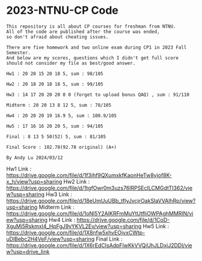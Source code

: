 # 2023-NTNU-CP Code
```
This repository is all about CP courses for freshman from NTNU.
All of the code are published after the course was ended,
so don't afraid about cheating issues.

There are five homework and two online exam during CP1 in 2023 Fall Semester.
And below are my scores, questions which I didn't get full score should not consider my file as best/good answer.

Hw1 : 20 20 15 20 18 5, sum : 98/105

Hw2 : 20 18 20 18 18 5, sum : 99/105

Hw3 : 14 17 20 20 20 0 0 (forget to upload bonus QAQ) , sum : 91/110

Midterm : 20 20 13 8 12 5, sum : 78/105

Hw4 : 20 20 20 19 16.9 5, sum : 100.9/105

Hw5 : 17 16 16 20 20 5, sum : 94/105

Final : 8 13 5 50(52) 5, sum : 81/105

Final Score : 102.78(92.78 original) (A+)

By Andy Lu 2024/03/12
```
Hw1 Link : https://drive.google.com/file/d/1f3jhf9QXumxkfKaonHeTw8yjof8K-x_h/view?usp=sharing
Hw2 Link : https://drive.google.com/file/d/1tgfOwr0m3uzs76lRPSEcILCMGdtTI362/view?usp=sharing
Hw3 Link : https://drive.google.com/file/d/18eUmUuUBb_tfIyJvcjrOakSlaVVAlhRp/view?usp=sharing
Midterm Link : https://drive.google.com/file/d/1oNl5Y2AIKRFmMuYtUtfliOWPAghMMRlN/view?usp=sharing
Hw4 Link : https://drive.google.com/file/d/1CoD-XguMi5RskmxI4_HpFgJ9vYKVL2Ev/view?usp=sharing
Hw5 Link : https://drive.google.com/file/d/1X8nfw5xhvEOjvxCWtp-uDlBebc2H4VeF/view?usp=sharing
Final Link : https://drive.google.com/file/d/1X6rEdCIsAdpFlwKkVVQiUhJLDxjJ2DDl/view?usp=drive_link
